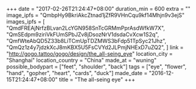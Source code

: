 +++
date = "2017-02-26T21:24:47+08:00"
duration_min = 600
extra = ""
image_ipfs = "QmbpHy9BkriAkcZtnad1jZfR9VHnCqu9kf14Mhjn9v3ejS"
images_ipfs = [  "QmdFREAjNrfzBLvan2LcYGN958SnTcGRMmPprAsdWfkW7X",
  "QmSEdpm9ziriVkFUmSPbJZv8jDsozNrV1dsdaCvXcw1S2q",
  "QmfWteAbQD5Z33b8LiTCmUpTDZMWS3bFdp51TpSyc21Jhz",
  "QmQz1z4y7jdzkXcJ8mKBX5U5FsCVYd2JLPmjNHExD7uZQ2",
]
link = "http://gogo.tattoo/gogo/design/the_all-seing_eye"
location_city = "Shanghai"
location_country = "China"
made_at = "wuning"
possible_bodypart = ["feet", "shoulder", "back"]
tags = ["eye", "flower", "hand", "gopher", "heart", "cards", "duck"]
made_date = "2016-12-15T21:24:47+08:00"
title = "The all-seing eye"
+++

